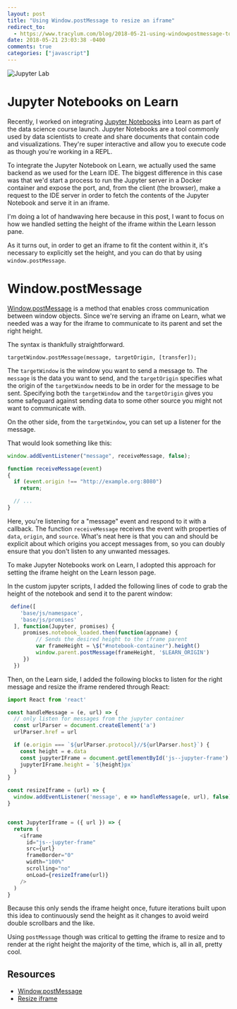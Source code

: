 ```yaml
---
layout: post
title: "Using Window.postMessage to resize an iframe"
redirect_to:
  - https://www.tracylum.com/blog/2018-05-21-using-windowpostmessage-to-resize-an-iframe/
date: 2018-05-21 23:03:38 -0400
comments: true
categories: ["javascript"]
---
```


![Jupyter
Lab](https://s3-us-west-2.amazonaws.com/talum.github.io/jupyter_lab.gif)

# Jupyter Notebooks on Learn
Recently, I worked on integrating [Jupyter Notebooks](http://jupyter.org/)
into Learn as part of the data science course launch. Jupyter Notebooks are a tool commonly used by data scientists
to create and share documents that contain code and visualizations. They're
super interactive and allow you to execute code as though you're working in
a REPL.

To integrate the Jupyter Notebook on Learn, we actually used the same
backend as we used for the Learn IDE. The biggest difference in this case
was that we'd start a process to run the Jupyter server in a Docker
container and expose the port, and, from the
client (the browser), make a request to the IDE server in order to fetch the
contents of the Jupyter Notebook and serve it in an iframe.

I'm doing a lot of handwaving here because in this post, I want to focus on
how we handled setting the height of the iframe within the Learn lesson
pane.

As it turns out, in order to get an iframe to fit the content within it,
it's necessary to explicitly set the height, and you can do that by using
`window.postMessage`.

# Window.postMessage
[Window.postMessage](https://developer.mozilla.org/en-US/docs/Web/API/Window/postMessage)
is a method that enables cross communication between window objects. Since
we're serving an iframe on Learn, what we needed was a way for the iframe to
communicate to its parent and set the right height.

The syntax is thankfully straightforward.

```
targetWindow.postMessage(message, targetOrigin, [transfer]);
```

The `targetWindow` is the window you want to send a message to. The
`message` is the data you want to send, and the `targetOrigin` specifies
what the origin of the `targetWindow` needs to be in order for the message
to be sent. Specifying both the `targetWindow` and the `targetOrigin` gives
you some safeguard against sending data to some other source you might not
want to communicate with.

On the other side, from the `targetWindow`, you can set up a listener for
the message.

That would look something like this:

```javascript
window.addEventListener("message", receiveMessage, false);

function receiveMessage(event)
{
  if (event.origin !== "http://example.org:8080")
    return;

  // ...
}

```

Here, you're listening for a "message" event and respond to it with a
callback. The function `receiveMessage` receives the event with properties
of `data`, `origin`, and `source`. What's neat here is that you can and
should be explicit about which origins you accept messages from, so you can
doubly ensure that you don't listen to any unwanted messages.

To make Jupyter Notebooks work on Learn, I adopted this approach for setting
the iframe height on the Learn lesson page.

In the custom jupyter scripts, I added the following lines of code to grab
the height of the notebook and send it to the parent window:

```javascript
 define([
    'base/js/namespace',
    'base/js/promises'
  ], function(Jupyter, promises) {
     promises.notebook_loaded.then(function(appname) {
         // Sends the desired height to the iframe parent
         var frameHeight = \$("#notebook-container").height()
         window.parent.postMessage(frameHeight, '$LEARN_ORIGIN')
     })
  })
```

Then, on the Learn side, I added the following blocks to listen for the
right message and resize the iframe rendered through React:

```javascript
import React from 'react'

const handleMessage = (e, url) => {
  // only listen for messages from the jupyter container
  const urlParser = document.createElement('a')
  urlParser.href = url

  if (e.origin === `${urlParser.protocol}//${urlParser.host}`) {
    const height = e.data
    const jupyterIFrame = document.getElementById('js--jupyter-frame')
    jupyterIFrame.height = `${height}px`
  }
}

const resizeIframe = (url) => {
  window.addEventListener('message', e => handleMessage(e, url), false)
}


const JupyterIframe = ({ url }) => {
  return (
    <iframe
      id="js--jupyter-frame"
      src={url}
      frameBorder="0"
      width="100%"
      scrolling="no"
      onLoad={resizeIframe(url)}
    />
  )
}
```

Because this only sends the iframe height once, future iterations built upon
this idea to continuously send the height as it changes to avoid weird
double scrollbars and the like.

Using `postMessage` though was critical to getting the iframe to resize and
to render at the right height the majority of the time, which is, all in
all, pretty cool.

## Resources
- [Window.postMessage](https://developer.mozilla.org/en-US/docs/Web/API/Window/postMessage)
- [Resize
  iframe](https://stackoverflow.com/questions/819416/adjust-width-height-of-iframe-to-fit-with-content-in-it)
